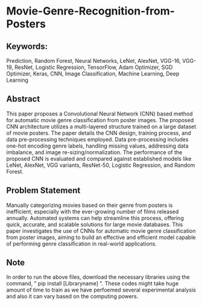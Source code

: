 # Movie-Genre-Recognition-from-Posters

## Keywords:
Prediction, Random Forest, Neural Networks, LeNet, AlexNet, VGG-16, VGG-19, ResNet, Logistic Regression, TensorFlow, Adam Optimizer, SGD Optimizer, Keras, CNN, Image Classification, Machine Learning, Deep Learning

## Abstract
This paper proposes a Convolutional Neural
Network (CNN) based method for automatic movie genre
classification from poster images. The proposed CNN
architecture utilizes a multi-layered structure trained on a
large dataset of movie posters. The paper details the CNN
design, training process, and data pre-processing techniques
employed. Data pre-processing includes one-hot encoding
genre labels, handling missing values, addressing data
imbalance, and image re-sizing/normalization. The
performance of the proposed CNN is evaluated and compared
against established models like LeNet, AlexNet, VGG variants,
ResNet-50, Logistic Regression, and Random Forest.


## Problem Statement
Manually categorizing movies based on their genre from posters is inefficient, especially with the ever-growing number of films released annually. Automated systems can help streamline this process, offering quick, accurate, and scalable solutions for large movie databases. This paper investigates the use of CNNs for automatic movie genre classification from poster images, aiming to build an effective and efficient model capable of performing genre classification in real-world applications.


## Note
In order to run the above files, download the necessary libraries using the command, " pip install [Libraryname] ". 
These codes might take huge amount of time to train as we have perfoemed several experimental analysis and also it can vary based on the computing powers. 
